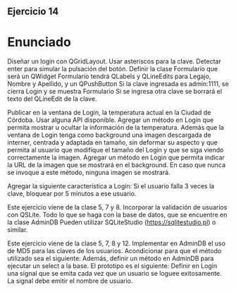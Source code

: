 ## Ejercicio 14
# Enunciado

Diseñar un login con QGridLayout. Usar asteriscos para la clave. Detectar enter para simular la pulsación del botón. Definir la clase Formulario que será un QWidget Formulario tendrá QLabels y QLineEdits para Legajo, Nombre y Apellido, y un QPushButton Si la clave ingresada es admin:1111, se cierra Login y se muestra Formulario Si se ingresa otra clave se borrará el texto del QLineEdit de la clave.


Publicar en la ventana de Login, la temperatura actual en la Ciudad de Córdoba. Usar alguna API disponible. Agregar un método en Login que permita mostrar u ocultar la información de la temperatura. Además que la ventana de Login tenga como background una imagen descargada de interner, centrada y adaptada en tamaño, sin deformar su aspecto y que permita al usuario que modifique el tamaño del Login y que se siga viendo correctamente la imagen. Agregar un método en Login que permita indicar la URL de la imagen que se mostrará en el background. En caso que nunca se invoque a este método, ninguna imagen se mostrará.


Agregar la siguiente característica a Login: Si el usuario falla 3 veces la clave, bloquear por 5 minutos a ese usuario.


Este ejercicio viene de la clase 5, 7 y 8. Incorporar la validación de usuarios con QSLite. Todo lo que se haga con la base de datos, que se encuentre en la clase AdminDB Pueden utilizar SQLiteStudio (https://sqlitestudio.pl) o similar.


Este ejercicio viene de la clase 5, 7, 8 y 12. Implementar en AdminDB el uso de MD5 para las claves de los usuarios. Acondicionar para que el método utilizado sea el siguiente: Además, definir un método en AdminDB para ejecutar un select a la base. El prototipo es el siguiente: Definir en Login una signal que se emita cada vez que un usuario se loguee exitosamente. La signal debe emitir el nombre de usuario.

